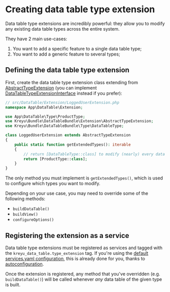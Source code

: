 # Creating data table type extension

Data table type extensions are incredibly powerful: they allow you to modify any existing data table types across the entire system.

They have 2 main use-cases:

1. You want to add a specific feature to a single data table type;
2. You want to add a generic feature to several types;

## Defining the data table type extension

First, create the data table type extension class extending from [AbstractTypeExtension](https://github.com/Kreyu/data-table-bundle/blob/main/srcsrc/Extension/AbstractTypeExtension.php) 
(you can implement [DataTableTypeExtensionInterface](https://github.com/Kreyu/data-table-bundle/blob/main/srcsrc/Extension/DataTableTypeExtensionInterface.php) instead if you prefer):

```php
// src/DataTable/Extension/LoggedUserExtension.php
namespace App\DataTable\Extension;

use App\DataTable\Type\ProductType;
use Kreyu\Bundle\DataTableBundle\Extension\AbstractTypeExtension;
use Kreyu\Bundle\DataTableBundle\Type\DataTableType;

class LoggedUserExtension extends AbstractTypeExtension
{
    public static function getExtendedTypes(): iterable
    {
        // return [DataTableType::class] to modify (nearly) every data table in the system
        return [ProductType::class];
    }
}
```

The only method you must implement is `getExtendedTypes()`, which is used to configure which types you want to modify.

Depending on your use case, you may need to override some of the following methods:

- `buildDataTable()`
- `buildView()`
- `configureOptions()`

## Registering the extension as a service

Data table type extensions must be registered as services and tagged with the `kreyu_data_table.type_extension` tag. 
If you're using the [default services.yaml configuration](https://symfony.com/doc/current/service_container.html#service-container-services-load-example), 
this is already done for you, thanks to [autoconfiguration](https://symfony.com/doc/current/service_container.html#services-autoconfigure).

Once the extension is registered, any method that you've overridden (e.g. `buildDataTable()`) will be called whenever _any_ data table of the given type is built.
